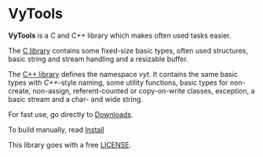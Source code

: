 # VyTools

**VyTools** is a *C* and *C++* library which makes often used tasks easier.

The [C library](C) contains some fixed-size basic types, often used structures,
basic string and stream handling and a resizable buffer.

The [C++ library](Cpp) defines the namespace *vyt*. It contains the same
basic types with *C++*-style naming, some utility functions, basic types
for non-create, non-assign, referent-counted or copy-on-write classes, exception,
a basic stream and a char- and wide string.

For fast use, go directly to [Downloads](https://github.com/Doi6doi/vytools/releases).

To build manually, read [Install](Install)

This library goes with a free [LICENSE](https://github.com/Doi6doi/vytools/blob/main/LICENSE).